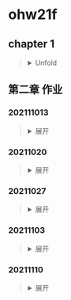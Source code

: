 # ohw21f

## chapter 1
><details>
>    <summary>Unfold</summary>
>
>Open Source Hardware
>
>### chapter 1.1
>Markdown
>
>1. Table
>
>| Num | Des | Val |
>|-------|-------|-------|
>| 1 | a | **123** |
>| 2 | b | *45*6 |
>| 9 | @ | ***43-*** |
>
>2. Picture
>
>![A Picture](/wuya/4k纯黑.png)
>
></details>
    
## 第二章 作业

### 202111013
><details>
>    <summary>展开</summary>
>
>```python
>import cv2
>img=cv2.imread("xixihaha.jpg",cv2.IMREAD_UNCHANGED)
>a=[10,70,130]
>for i in a:
>    for j in a:
>        cv2.rectangle(img,(i,j),(i+50,j+50),(0,255,0),3)
>cv2.imshow("img",img)
>cv2.waitKey(0)
>cv2.destroyAllWindows()
>
>```
>![20211013-1](/wuya/20211013-1.png)
>    
></details>


### 20211020
><details>
>    <summary>展开</summary>
>    
>#### 20211020-2
>```python
>import cv2
>import numpy as np
>
>img=np.zeros((512,512,3),np.uint8)
>img.fill(255)
>
>def draw_circle(event,x,y,flags,param):
>    if event==cv2.EVENT_RBUTTONDBLCLK:
>        cv2.circle(img,(x,y),5,(0,0,255),3)
>
>cv2.namedWindow('image')
>cv2.setMouseCallback('image',draw_circle)
>
>while(1):
>    cv2.imshow('image',img)
>    if cv2.waitKey(20)&0xFF==27:
>        break
>cv2.destroyAllWindows()
>```
>![20211020-2](/wuya/20211020-2.png)
>
>#### 20211020-3
>```python
>import cv2
>import numpy as np
>
>img=cv2.imread('xixihaha.jpg',cv2.IMREAD_UNCHANGED)
>
>def draw_circle(event,x,y,flags,param):
>    if event==cv2.EVENT_RBUTTONDBLCLK:
>        cv2.circle(img,(x,y),5,(0,0,255),-1)
>
>cv2.namedWindow('image')
>cv2.setMouseCallback('image',draw_circle)
>
>while(1):
>    cv2.imshow('image',img)
>    if cv2.waitKey(20)&0xFF==27:
>        break
>cv2.destroyAllWindows()
>```
>![20211020-3](/wuya/20211020-3.png)
>
></details>


### 20211027
><details>
>    <summary>展开</summary>
>    
>```python
>from mcpi.minecraft import Minecraft
>import time
>
>mc=Minecraft.create()
>pos=mc.player.getTilePos()
>
>fill=1
>
>def createHouse(x,y,z):
>    building=[
>        (1,(0,0,0),(x-1,y-z,z-1),0),#Remove All Blocks
>        (1,(0,0,0),(x-1,0,z-1),5),#Floor
>        (1,(0,1,0),(0,y-2,z-1),4),#Wall 1
>        (1,(0,1,0),(x-1,y-2,0),4),#Wall 2
>        (1,(0,1,9),(x-1,y-2,z-1),4),#Wall 3
>        (1,(9,1,0),(x-1,y-2,z-1),4),#Wall 4
>        (1,(0,y-1,0),(x-1,y-1,z-1),20)]#Roof
>    if y<4:
>        return building
>
>    if x%2:#Door
>        building+=[(1,(int((x-1)/2),2,0),(int((x-1)/2),2,0),0)]
>        building+=[(1,(int((x-1)/2),1,0),(int((x-1)/2),1,0),0)]
>    else:
>        building+=[(1,(int(x/2-1),2,0),(int(x/2),2,0),0)]
>        building+=[(1,(int(x/2-1),1,0),(int(x/2),1,0),0)]
>
>    if y<5:#Window
>        if z%2:
>            building+=[(1,(x-1,1,int((z-3)/2)),(x-1,2,int((z+1)/2)),20)]
>        else:
>            building+=[(1,(x-1,1,int((z-2)/2)),(x-1,2,int(z/2)),20)]
>    else:
>        if z%2:
>            building+=[(1,(x-1,2,int((z-3)/2)),(x-1,3,int((z+1)/2)),20)]
>        else:
>            building+=[(1,(x-1,2,int((z-2)/2)),(x-1,3,int(z/2)),20)]
>    return building
>
>def buildCMD(base,mc,building):
>    for command in building:
>        if command[0]==1:
>            b=command[3]
>            x=range(command[1][0],command[2][0]+1)
>            y=range(command[1][1],command[2][1]+1)
>            z=range(command[1][2],command[2][2]+1)
>            print(b,x,y,z)
>            for _x in x:
>                for _y in y:
>                    for _z in z:
>                        mc.setBlock(base[0]+_x,base[1]+_y,base[2]+_z,b)
>
>def house(x,y,z,l,w,h):
>    buildCMD((x,y,z),mc,createHouse(l,h,w))
>
>while(1):
>    pos=mc.player.getTilePos()
>    #mc.postToChat("x:"+str(pos.x)+"y:"+str(pos.y)+"z:"+str(pos.z))
>
>    hits=mc.events.pollBlockHits() 
>    for hit in hits:
>        base=(hit.pos.x+5,hit.pos.y+5,hit.pos.z+5)
>        mc.postToChat("Hit:"+"x"+str(hit.pos.x)+"y"+str(hit.pos.y)+"z"+str(hit.pos.z))
>        mx=hit.pos.x
>        my=hit.pos.y
>        mz=hit.pos.z
>        house(mx,my,mz,10,10,6)
>        house(mx+20,my,mz,14,5,12)
>        house(mx+40,my,mz,18,10,30)
>        break
>
>    time.sleep(0.5)
>```
>![20211027](/wuya/20211027.png)
>    
></details>


### 20211103

><details>
><summary>展开</summary>
>    
>```python
>import cv2
>import numpy as np
>
>cap=cv2.VideoCapture(0)
>if cap.isOpened()==False:
>    exit()
>cv2.namedWindow('mainWindow',cv2.WINDOW_AUTOSIZE)
>
>while(True):
>    ret,frame=cap.read()
>    if ret==False:
>        break
>    framef=cv2.flip(frame,1)
>    flash=np.hstack([frame,framef])
>    cv2.imshow('mainWindow',flash)
>    if cv2.waitKey(1)&0xFF==ord('q'):
>        break
>
>cap.release()
>cv2.destroyAllWindows()
>```
>![20211103](/wuya/20211103.png)
>    
></details>

### 20211110

><details>
><summary>展开</summary>
>    
>```python
>from math import sqrt
>import numpy as np
>import cv2
>import os
>import time
>from mcpi.minecraft import Minecraft
>import serial
>
>yolo_dir = 'E:/python/yolov3/yolov3'  # YOLO文件路径一定不能有中文在路径里面
>weightsPath = os.path.join(yolo_dir, 'yolov3.weights')  # 权重文件
>configPath = os.path.join(yolo_dir, 'yolov3.cfg')  # 配置文件
>labelsPath = os.path.join(yolo_dir, 'coco.names')  # label名称
>imgPath = os.path.join(yolo_dir, 'person.jpg')  # 测试图像
>CONFIDENCE = 0.5  # 过滤弱检测的最小概率
>THRESHOLD = 0.4  # 非最大值抑制阈值
>
>with open(labelsPath, 'rt') as f:
>    labels = f.read().rstrip('\n').split('\n')
># 加载网络、配置权重
>net = cv2.dnn.readNetFromDarknet(configPath, weightsPath)  ## 利用下载的文件
>
>cap=cv2.VideoCapture(0)
>mc=Minecraft.create()
>#ser=serial.Serial('COM5')
>
>while True:
>    # 加载图片、转为blob格式、送入网络输入层 获取网络输出层信息（所有输出层的名字），设定并前向传播
>    start = time.time()
>    #img = cv2.imread(imgPath)
>    ret,frame=cap.read()
>    img=cv2.flip(frame,1)
>    (H, W) = img.shape[:2]
>    blobImg = cv2.dnn.blobFromImage(img, 1.0/255.0, (416, 416), None, True, False)  ## net需要的输入是blob格式的，用blobFromImage这个函数来转格式
>    net.setInput(blobImg)  ## 调用setInput函数将图片送入输入层
>    #net.setPreferableBackend(cv2.dnn.DNN_BACKEND_INFERENCE_ENGINE)
>    net.setPreferableTarget(cv2.dnn.DNN_TARGET_CPU)
>    outInfo = net.getUnconnectedOutLayersNames()  ## 前面的yolov3架构也讲了，yolo在每个scale都有输出，outInfo是每个scale的名字信息，供net.forward使用
>    layerOutputs = net.forward(outInfo)  # 得到各个输出层的、各个检测框等信息，是二维结构。
>    boxes = [] # 所有边界框（各层结果放一起）
>    confidences = [] # 所有置信度
>    classIDs = [] # 所有分类ID
>    for out in layerOutputs:  # 各个输出层
>        for detection in out:  # 各个框框
>            # 拿到置信度
>            scores = detection[5:]  # 各个类别的置信度
>            classID = np.argmax(scores)  # 最高置信度的id即为分类id
>            confidence = scores[classID]  # 拿到置信度
>            # 根据置信度筛查
>            if confidence > CONFIDENCE:
>                box = detection[0:4] * np.array([W, H, W, H])  # 将边界框放会图片尺寸
>                (centerX, centerY, width, height) = box.astype("int")
>                x = int(centerX - (width / 2))
>                y = int(centerY - (height / 2))
>                boxes.append([x, y, int(width), int(height)])
>                confidences.append(float(confidence))
>                classIDs.append(classID)
>    #应用非最大值抑制(non-maxima suppression，nms)进一步筛掉
>    idxs = cv2.dnn.NMSBoxes(boxes, confidences, CONFIDENCE, THRESHOLD) # boxes中，保留的box的索引index存入idxs
>    # 应用检测结果
>    np.random.seed(42)
>    COLORS = np.random.randint(0, 255, size=(len(labels), 3), dtype="uint8")  # 框框显示颜色，每一类有不同的颜色，每种颜色都是由RGB三个值组成的，所以size为(len(labels), 3)
>    if len(idxs) > 0:
>        for i in idxs.flatten(): # indxs是二维的，第0维是输出层，所以这里把它展平成1维
>            (x, y) = (boxes[i][0], boxes[i][1])
>            (w, h) = (boxes[i][2], boxes[i][3])
>            color = [int(c) for c in COLORS[classIDs[i]]]
>            cv2.rectangle(img, (x, y), (x+w, y+h), color, 2)  # 线条粗细为2px
>            text = "{}: {:.4f}".format(labels[classIDs[i]], confidences[i])
>            cv2.putText(img, text, (x, y-5), cv2.FONT_HERSHEY_SIMPLEX, 0.5, color, 2)  # cv.FONT_HERSHEY_SIMPLEX字体风格、0.5字体大小、粗细2px
>            
>            if classIDs[i]==67:
>                #img=cv2.rectangle(img,(x,y),(x+w,y+h),(255,0,0),2)
>                if h>0.7*H:
>                    pos=mc.player.getPos()
>                    yaw=mc.player.getDirection()
>                    mc.player.setPos(pos.x+yaw.x*1.5,pos.y+yaw.y*1.5,pos.z+yaw.z*1.5)
>                    #ser.write('Fa'.encode())
>                elif(w<0.3*H):
>                    pos=mc.player.getPos()
>                    yaw=mc.player.getDirection()
>                    mc.player.setPos(pos.x-yaw.x*1.5,pos.y-yaw.y*1.5,pos.z-yaw.z*1.5)
>                    #ser.write('Ba'.encode())
>                elif x<(W-w)*0.2:
>                    pos=mc.player.getPos()
>                    yaw=mc.player.getDirection()
>                    length=sqrt(yaw.x*yaw.x+yaw.z*yaw.z)
>                    yaw2=[-yaw.z/length,0,yaw.x/length]
>                    mc.player.setPos(pos.x-yaw2[0]*1.5,pos.y+yaw2[1]*1.5,pos.z-yaw2[2]*1.5)
>                    #ser.write('La'.encode())
>                elif x>W-w-(W-w)*0.2:
>                    qpos=mc.player.getPos()
>                    yaw=mc.player.getDirection()
>                    length=sqrt(yaw.x*yaw.x+yaw.z*yaw.z)
>                    yaw2=[yaw.z/length,0,-yaw.x/length]
>                    mc.player.setPos(pos.x-yaw2[0]*1.5,pos.y+yaw2[1]*1.5,pos.z-yaw2[2]*1.5)
>                    #ser.write('Ra'.encode())
>
>    end = time.time()
>    print("YOLO1 took {:.6f} seconds".format(end - start))
>    cv2.imshow('target detect result1', img)
>    if(cv2.waitKey(100)&0xff==ord('q')):
>        break
>    time.sleep(2)
>#
>##以下是给插了Intel 的神经计算棒加速棒使用的速度比对代码，没有插的话请从此行以后全部删除
>#net.setPreferableBackend(cv2.dnn.DNN_BACKEND_INFERENCE_ENGINE)
>#net.setPreferableTarget(cv2.dnn.DNN_TARGET_CPU)
>#outInfo = net.getUnconnectedOutLayersNames()  ## 前面的yolov3架构也讲了，yolo在每个scale都有输出，outInfo是每个scale的名字信息，供net.forward使用
>#layerOutputs = net.forward(outInfo)  # 得到各个输出层的、各个检测框等信息，是二维结构。
>#boxes = [] # 所有边界框（各层结果放一起）
>#confidences = [] # 所有置信度
>#classIDs = [] # 所有分类ID
>#for out in layerOutputs:  # 各个输出层
>#    for detection in out:  # 各个框框
>#        # 拿到置信度
>#        scores = detection[5:]  # 各个类别的置信度
>#        classID = np.argmax(scores)  # 最高置信度的id即为分类id
>#        confidence = scores[classID]  # 拿到置信度
>#        # 根据置信度筛查
>#        if confidence > CONFIDENCE:
>#            box = detection[0:4] * np.array([W, H, W, H])  # 将边界框放会图片尺寸
>#            (centerX, centerY, width, height) = box.astype("int")
>#            x = int(centerX - (width / 2))
>#            y = int(centerY - (height / 2))
>#            boxes.append([x, y, int(width), int(height)])
>#            confidences.append(float(confidence))
>#            classIDs.append(classID)
>##应用非最大值抑制(non-maxima suppression，nms)进一步筛掉
>#idxs = cv2.dnn.NMSBoxes(boxes, confidences, CONFIDENCE, THRESHOLD) # boxes中，保留的box的索引index存入idxs
>## 应用检测结果
>#np.random.seed(42)
>#COLORS = np.random.randint(0, 255, size=(len(labels), 3), dtype="uint8")  # 框框显示颜色，每一类有不同的颜色，每种颜色都是由RGB三个值组成的，所以size为(len(labels), 3)
>#if len(idxs) > 0:
>#    for i in idxs.flatten(): # indxs是二维的，第0维是输出层，所以这里把它展平成1维
>#        (x, y) = (boxes[i][0], boxes[i][1])
>#        (w, h) = (boxes[i][2], boxes[i][3])
>#        color = [int(c) for c in COLORS[classIDs[i]]]
>#        cv2.rectangle(img, (x, y), (x+w, y+h), color, 2)  # 线条粗细为2px
>#        text = "{}: {:.4f}".format(labels[classIDs[i]], confidences[i])
>#        cv2.putText(img, text, (x, y-5), cv2.FONT_HERSHEY_SIMPLEX, 0.5, color, 2)  # cv.FONT_HERSHEY_SIMPLEX字体风格、0.5字体大小、粗细2px
>#end = time.time()
>#print("YOLO2 took {:.6f} seconds".format(end - start))
>#cv2.imshow('target detect result2', img)
>#cv2.waitKey()
>#
>#
>#
>#
>```
>![20211103](/wuya/20211110-1.png)
>    
></details>
